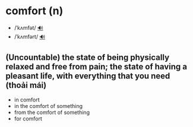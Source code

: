 # comfort (n)

- /ˈkʌmfət/ [🔊](https://www.oxfordlearnersdictionaries.com/media/english/uk_pron/c/com/comfo/comfort__gb_1.mp3)
- /ˈkʌmfərt/ [🔊](https://www.oxfordlearnersdictionaries.com/media/english/us_pron/c/com/comfo/comfort__us_1.mp3)

## (Uncountable) the state of being physically relaxed and free from pain; the state of having a pleasant life, with everything that you need (thoải mái)

- in comfort
- in the comfort of something
- from the comfort of something
- for comfort
